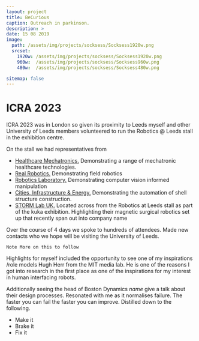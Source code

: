 ```yaml
---
layout: project
title: BeCurious
caption: Outreach in parkinson.
description: >
date: 15 08 2019
image: 
  path: /assets/img/projects/socksess/Socksess1920w.png
  srcset: 
    1920w: /assets/img/projects/socksess/Socksess1920w.png
    960w:  /assets/img/projects/socksess/Socksess960w.png
    480w:  /assets/img/projects/socksess/Socksess480w.png

sitemap: false
---
```


# ICRA 2023

ICRA 2023 was in London so given its proximity to Leeds myself and other University of Leeds members volunteered to run the Robotics @ Leeds stall in the exhibition centre.

On the stall we had representatives from 

- [Healthcare Mechatronics.](https://eps.leeds.ac.uk/mechanical-engineering-research-design-robotics-optimisation/doc/healthcare-mechatronics) Demonstrating a range of mechatronic healthcare technologies.
- [Real Robotics.](https://www.realrobotics.co.uk/) Demonstrating field robotics
- [Robotics Laboratory.](https://eps.leeds.ac.uk/computing/staff/743/dr-mehmet-dogar) Demonstrating computer vision informed manipulation
- [Cities, Infrastructure & Energy.](https://eps.leeds.ac.uk/cities-infrastructure-energy) Demonstrating the automation of shell structure construction.
- [STORM Lab UK.](https://www.stormlabuk.com/about-us/) Located across from the Robotics at Leeds stall as part of the kuka exhibition. Highlighting their magnetic surgical robotics set up that recently span out into company name

Over the course of 4 days we spoke to hundreds of attendees. Made new contacts who we hope will be visiting the University of Leeds.

~~~
Note More on this to follow
~~~

Highlights for myself included the opportunity to see one of my inspirations /role models Hugh Herr from the MIT media lab. He is one of the reasons I got into research in the first place as one of the inspirations for my interest in human interfacing robots.

Additionally seeing the head of Boston Dynamics *name* give a talk about their design processes. Resonated with me as it normalises failure. The faster you can fail the faster you can improve. Distilled down to the following. 
 <ul>
  <li>Make it</li>
  <li>Brake it</li>
  <li>Fix it</li>
</ul> 
